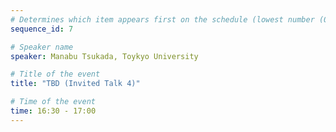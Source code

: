 ```yaml
---
# Determines which item appears first on the schedule (lowest number (0) appears first)
sequence_id: 7

# Speaker name
speaker: Manabu Tsukada, Toykyo University

# Title of the event
title: "TBD (Invited Talk 4)"

# Time of the event
time: 16:30 - 17:00
---
```

